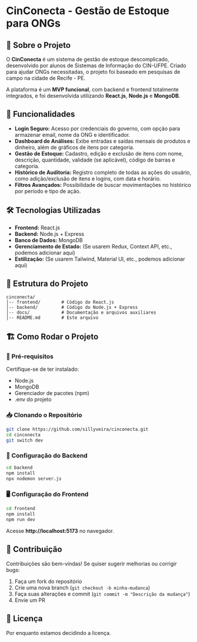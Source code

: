 # CinConecta - Gestão de Estoque para ONGs


## 📌 Sobre o Projeto  

O **CinConecta** é um sistema de gestão de estoque descomplicado, desenvolvido por alunos de Sistemas de Informação do CIN-UFPE. Criado para ajudar ONGs necessitadas, o projeto foi baseado em pesquisas de campo na cidade de Recife - PE.  

A plataforma é um **MVP funcional**, com backend e frontend totalmente integrados, e foi desenvolvida utilizando **React.js**, **Node.js** e **MongoDB**.  

## 🚀 Funcionalidades  

- **Login Seguro:** Acesso por credenciais do governo, com opção para armazenar email, nome da ONG e identificador.  
- **Dashboard de Análises:** Exibe entradas e saídas mensais de produtos e dinheiro, além de gráficos de itens por categoria.  
- **Gestão de Estoque:** Cadastro, edição e exclusão de itens com nome, descrição, quantidade, validade (se aplicável), código de barras e categoria.  
- **Histórico de Auditoria:** Registro completo de todas as ações do usuário, como adição/exclusão de itens e logins, com data e horário.  
- **Filtros Avançados:** Possibilidade de buscar movimentações no histórico por período e tipo de ação.  

## 🛠️ Tecnologias Utilizadas  

- **Frontend:** React.js  
- **Backend:** Node.js + Express  
- **Banco de Dados:** MongoDB  
- **Gerenciamento de Estado:** (Se usarem Redux, Context API, etc., podemos adicionar aqui)  
- **Estilização:** (Se usarem Tailwind, Material UI, etc., podemos adicionar aqui)  

## 📂 Estrutura do Projeto  

```plaintext
cinconecta/
│-- frontend/        # Código do React.js  
│-- backend/         # Código do Node.js + Express  
│-- docs/            # Documentação e arquivos auxiliares  
│-- README.md        # Este arquivo  
```  

## 🏗️ Como Rodar o Projeto  

### 🔧 Pré-requisitos  
Certifique-se de ter instalado:  
- Node.js  
- MongoDB  
- Gerenciador de pacotes (npm)
- .env do projeto  

### 📥 Clonando o Repositório  
```bash
git clone https://github.com/sillyveira/cinconecta.git  
cd cinconecta
git switch dev
```

### 🔨 Configuração do Backend  
```bash
cd backend  
npm install  
npx nodemon server.js  
```

### 🖥️ Configuração do Frontend  
```bash
cd frontend  
npm install  
npm run dev  
```  

Acesse **http://localhost:5173** no navegador.  

## 🤝 Contribuição  

Contribuições são bem-vindas! Se quiser sugerir melhorias ou corrigir bugs:  
1. Faça um fork do repositório  
2. Crie uma nova branch (`git checkout -b minha-mudanca`)  
3. Faça suas alterações e commit (`git commit -m "Descrição da mudança"`)  
4. Envie um PR  

## 📜 Licença  

Por enquanto estamos decidindo a licença.
